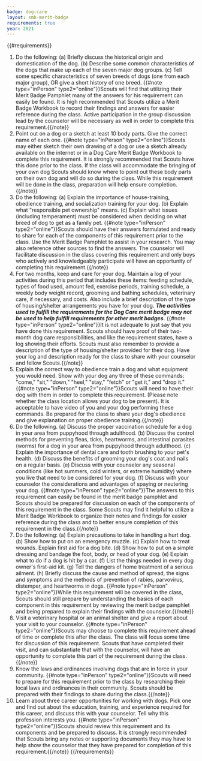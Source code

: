 ```yaml
---
badge: dog-care
layout: smb-merit-badge
requirements: true
year: 2021
---
```


{{#requirements}}
1. Do the following:
    (a) Briefly discuss the historical origin and domestication of the dog.
    (b) Describe some common characteristics of the dogs that make up each of the seven major dog groups.
    (c) Tell some specific characteristics of seven breeds of dogs (one from each major group), OR give a short history of one breed.
    {{#note type="inPerson" type2="online"}}Scouts will find that utilizing their Merit Badge Pamphlet many of the answers for his requirement can easily be found.  It is high recommended that Scouts utilize a Merit Badge Workbook to record their findings and answers for easier reference during the class.  Active participation in the group discussion lead by the counselor will be necessary as well in order to complete this requirement.{{/note}}
2. Point out on a dog or a sketch at least 10 body parts. Give the correct name of each one.
    {{#note type="inPerson" type2="online"}}Scouts may either sketch their own drawing of a dog or use a sketch already available on the internet or in a Dog Care Merit Badge Workbook to complete this requirement.  It is strongly recommended that Scouts have this done prior to the class.  If the class will accommodate the bringing of your own dog Scouts should know where to point out these body parts on their own dog and will do so during the class. While this requirement will be done in the class, preparation will help ensure completion.{{/note}}
3. Do the following:
    (a) Explain the importance of house-training, obedience training, and socialization training for your dog.
    (b) Explain what "responsible pet ownership" means.
    (c) Explain what issues (including temperament) must be considered when deciding on what breed of dog to get as a family pet.
    {{#note type="inPerson" type2="online"}}Scouts should have their answers formulated and ready to share for each of the components of this requirement prior to the class.  Use the Merit Badge Pamphlet to assist in your research.  You may also reference other sources to find the answers.  The counselor will facilitate discussion in the class covering this requirement and only boys who actively and knowledgeably participate will have an opportunity of completing this requirement.{{/note}}
4. For two months, keep and care for your dog. Maintain a log of your activities during this period that includes these items: feeding schedule, types of food used, amount fed, exercise periods, training schedule, a weekly body weight record, grooming and bathing schedules, veterinary care, if necessary, and costs. Also include a brief description of the type of housing/shelter arrangements you have for your dog.
    ***The activities used to fulfill the requirements for the Dog Care merit badge may not be used to help fulfill requirements for other merit badges.***
    {{#note type="inPerson" type2="online"}}It is not adequate to just say that you have done this requirement.  Scouts should have proof of their two-month dog care responsibilities, and like the requirement states, have a log showing their efforts.  Scouts must also remember to provide a description of the type of housing/shelter provided for their dog. Have your log and description ready for the class to share with your counselor and fellow Scouts.{{/note}}
5. Explain the correct way to obedience train a dog and what equipment you would need. Show with your dog any three of these commands: "come," "sit," "down," "heel," "stay," "fetch" or "get it," and "drop it."
    {{#note type="inPerson" type2="online"}}Scouts will need to have their dog with them in order to complete this requirement. (Please note whether the class location allows your dog to be present).  It is acceptable to have video of you and your dog performing these commands.  Be prepared for the class to share your dog's obedience and give explanation on proper obedience training.{{/note}}
6. Do the following.
    (a) Discuss the proper vaccination schedule for a dog in your area from puppyhood through adulthood.
    (b) Discuss the control methods for preventing fleas, ticks, heartworms, and intestinal parasites (worms) for a dog in your area from puppyhood through adulthood.
    (c) Explain the importance of dental care and tooth brushing to your pet's health.
    (d) Discuss the benefits of grooming your dog's coat and nails on a regular basis.
    (e) Discuss with your counselor any seasonal conditions (like hot summers, cold winters, or extreme humidity) where you live that need to be considered for your dog.
    (f) Discuss with your counselor the considerations and advantages of spaying or neutering your dog.
    {{#note type="inPerson" type2="online"}}The answers to this requirement can easily be found in the merit badge pamphlet and Scouts should be prepared for discussion on each of the components of this requirement in the class.  Some Scouts may find it helpful to utilize a Merit Badge Workbook to organize their notes and findings for easier reference during the class and to better ensure completion of this requirement in the class.{{/note}}
7. Do the following:
    (a) Explain precautions to take in handling a hurt dog.
    (b) Show how to put on an emergency muzzle.
    (c) Explain how to treat wounds. Explain first aid for a dog bite.
    (d) Show how to put on a simple dressing and bandage the foot, body, or head of your dog.
    (e) Explain what to do if a dog is hit by a car.
    (f) List the things needed in every dog owner's first-aid kit.
    (g) Tell the dangers of home treatment of a serious ailment.
    (h) Briefly discuss the cause and method of spread, the signs and symptoms and the methods of prevention of rabies, parvovirus, distemper, and heartworms in dogs.
    {{#note type="inPerson" type2="online"}}While this requirement will be covered in the class, Scouts should still prepare by understanding the basics of each component in this requirement by reviewing the merit badge pamphlet and being prepared to explain their findings with the counselor.{{/note}}
8. Visit a veterinary hospital or an animal shelter and give a report about your visit to your counselor.
    {{#note type="inPerson" type2="online"}}Scouts may choose to complete this requirement ahead of time or complete this after the class. The class will focus some time for discussion of this requirement. Scouts that have completed their visit, and can substantiate that with the counselor, will have an opportunity to complete this part of the requirement during the class.{{/note}}
9. Know the laws and ordinances involving dogs that are in force in your community.
    {{#note type="inPerson" type2="online"}}Scouts will need to prepare for this requirement prior to the class by researching their local laws and ordinances in their community.  Scouts should be prepared with their findings to share during the class.{{/note}}
10. Learn about three career opportunities for working with dogs. Pick one and find out about the education, training, and experience required for this career, and discuss this with your counselor. Tell why this profession interests you.
    {{#note type="inPerson" type2="online"}}Scouts should review this requirement and its components and be prepared to discuss.  It is strongly recommended that Scouts bring any notes or supporting documents they may have to help show the counselor that they have prepared for completion of this requirement.{{/note}}
{{/requirements}}

